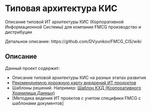 # Типовая архитектура КИС
Описание типовой ИТ архитектуры КИС (Корпоративной Информационной Системы) для компании FMCG производство и дистрибуции
<p>Детальное описание: https://github.com/DVyunkov/FMCG_CIS/wiki</p>

## Описание
Данный проект содержит:
- Описание типовой архитектуры КИС на разных этапах развития
- [Рекомендуемую дорожную карту внедрений ИТ продуктов]
- Шаблоны решений. Например: [Шаблон КХД (Корпоративного Хранилища Данных)]
- [Методика ведения ИТ проектов с учетом специфики FMCG с шаблонами документов]


[Рекомендуемую дорожную карту внедрений ИТ продуктов]:https://github.com/DVyunkov/FMCG_CIS/wiki/%D0%94%D0%BE%D1%80%D0%BE%D0%B6%D0%BD%D0%B0%D1%8F-%D0%BA%D0%B0%D1%80%D1%82%D0%B0
[Шаблон КХД (Корпоративного Хранилища Данных)]:https://github.com/DVyunkov/FMCG_BI_DWH
[Методику ведения ИТ проектов с учетом специфики FMCG с шаблонами документов]:https://github.com/DVyunkov/FMCG_Projects
